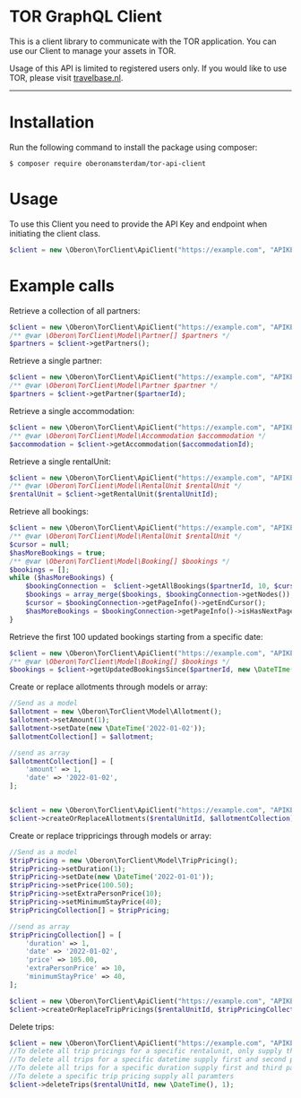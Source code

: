 TOR GraphQL Client
=======================

This is a client library to communicate with the TOR application. You can use our Client to manage your assets in TOR.

Usage of this API is limited to registered users only. If you would like to use TOR, please visit [travelbase.nl](https://travelbase.nl).


---
# Installation

Run the following command to install the package using composer:

```
$ composer require oberonamsterdam/tor-api-client
```

# Usage

To use this Client you need to provide the API Key and endpoint when initiating the client class.

```php
$client = new \Oberon\TorClient\ApiClient("https://example.com", "APIKEY");
```

# Example calls
Retrieve a collection of all partners:
```php
$client = new \Oberon\TorClient\ApiClient("https://example.com", "APIKEY");
/** @var \Oberon\TorClient\Model\Partner[] $partners */
$partners = $client->getPartners();
```
  
Retrieve a single partner:
```php
$client = new \Oberon\TorClient\ApiClient("https://example.com", "APIKEY");
/** @var \Oberon\TorClient\Model\Partner $partner */
$partners = $client->getPartner($partnerId);
```

Retrieve a single accommodation:
```php
$client = new \Oberon\TorClient\ApiClient("https://example.com", "APIKEY");
/** @var \Oberon\TorClient\Model\Accommodation $accommodation */
$accommodation = $client->getAccommodation($accommodationId);
```

Retrieve a single rentalUnit:
```php
$client = new \Oberon\TorClient\ApiClient("https://example.com", "APIKEY");
/** @var \Oberon\TorClient\Model\RentalUnit $rentalUnit */
$rentalUnit = $client->getRentalUnit($rentalUnitId);
```

Retrieve all bookings:
```php
$client = new \Oberon\TorClient\ApiClient("https://example.com", "APIKEY");
/** @var \Oberon\TorClient\Model\RentalUnit $rentalUnit */
$cursor = null;
$hasMoreBookings = true;
/** @var \Oberon\TorClient\Model\Booking[] $bookings */
$bookings = [];
while ($hasMoreBookings) {
    $bookingConnection =  $client->getAllBookings($partnerId, 10, $cursor);
    $bookings = array_merge($bookings, $bookingConnection->getNodes());
    $cursor = $bookingConnection->getPageInfo()->getEndCursor();
    $hasMoreBookings = $bookingConnection->getPageInfo()->isHasNextPage();
}
```

Retrieve the first 100 updated bookings starting from a specific date:
```php
$client = new \Oberon\TorClient\ApiClient("https://example.com", "APIKEY");
/** @var \Oberon\TorClient\Model\Booking[] $bookings */
$bookings = $client->getUpdatedBookingsSince($partnerId, new \DateTIme('2020-01-01'));
```

Create or replace allotments through models or array:
```php
//Send as a model
$allotment = new \Oberon\TorClient\Model\Allotment();
$allotment->setAmount(1);
$allotment->setDate(new \DateTime('2022-01-02'));
$allotmentCollection[] = $allotment;

//send as array
$allotmentCollection[] = [
    'amount' => 1,
    'date' => '2022-01-02',
];


$client = new \Oberon\TorClient\ApiClient("https://example.com", "APIKEY");
$client->createOrReplaceAllotments($rentalUnitId, $allotmentCollection);
```


Create or replace trippricings through models or array:
```php
//Send as a model
$tripPricing = new \Oberon\TorClient\Model\TripPricing();
$tripPricing->setDuration(1);
$tripPricing->setDate(new \DateTime('2022-01-01'));
$tripPricing->setPrice(100.50);
$tripPricing->setExtraPersonPrice(10);
$tripPricing->setMinimumStayPrice(40);
$tripPricingCollection[] = $tripPricing;

//send as array
$tripPricingCollection[] = [
    'duration' => 1,
    'date' => '2022-01-02',
    'price' => 105.00,
    'extraPersonPrice' => 10,
    'minimumStayPrice' => 40,
];

$client = new \Oberon\TorClient\ApiClient("https://example.com", "APIKEY");
$client->createOrReplaceTripPricings($rentalUnitId, $tripPricingCollection);
```

Delete trips:
```php
$client = new \Oberon\TorClient\ApiClient("https://example.com", "APIKEY");
//To delete all trip pricings for a specific rentalunit, only supply the first parameter. 
//To delete all trips for a specific datetime supply first and second parameter.
//To delete all trips for a specific duration supply first and third parameter
//To delete a specific trip pricing supply all paramters
$client->deleteTrips($rentalUnitId, new \DateTime(), 1);
```

